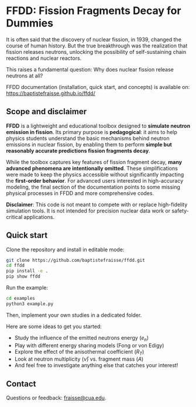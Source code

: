 # **FFDD: Fission Fragments Decay for Dummies**  

It is often said that the discovery of nuclear fission, in 1939, changed the course of human history. But the true breakthrough was the realization that fission releases neutrons, unlocking the possibility of self-sustaining chain reactions and nuclear reactors. 

This raises a fundamental question: Why does nuclear fission release neutrons at all?

FFDD documentation (installation, quick start, and concepts) is available on: https://baptistefraisse.github.io/ffdd/

## **Scope and disclaimer**  

**FFDD** is a lightweight and educational toolbox designed to **simulate neutron emission in fission**. Its primary purpose is **pedagogical**: it aims to help physics students understand the basic mechanisms behind neutron emissions in nuclear fission, by enabling them to perform **simple but reasonably accurate predictions fission fragments decay**.

While the toolbox captures key features of fission fragment decay, **many advanced phenomena are intentionally omitted**. These simplifications were made to keep the physics accessible without significantly impacting the **first-order behavior**. For advanced users interested in high-accuracy modeling, the final section of the documentation points to some missing physical processes in FFDD and more comprehensive codes.

**Disclaimer**: This code is not meant to compete with or replace high-fidelity simulation tools. It is not intended for precision nuclear data work or safety-critical applications.

## Quick start

Clone the repository and install in editable mode:

```bash
git clone https://github.com/baptistefraisse/ffdd.git
cd ffdd
pip install -e .
pip show ffdd
```

Run the example:

```bash
cd examples
python3 example.py
```

Then, implement your own studies in a dedicated folder. 

Here are some ideas to get you started:

- Study the influence of the emitted neutrons energy ($e_n$)
- Play with different energy sharing models (Fong or von Edigy)
- Explore the effect of the anisothermal coefficient ($R_T$)
- Look at neutron multiplicity ($\bar\nu$) vs. fragment mass ($A$) 
- And feel free to investigate anything else that catches your interest!

## Contact

Questions or feedback: fraisse@cua.edu.